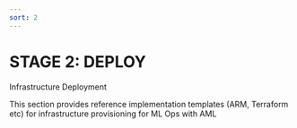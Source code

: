```yaml
---
sort: 2
---
```

# STAGE 2: DEPLOY

Infrastructure Deployment

This section provides reference implementation templates (ARM, Terraform etc) for infrastructure provisioning for ML Ops with AML 
